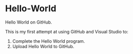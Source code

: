 # Hello-World
Hello World on GitHub.

This is my first attempt at using GitHub and Visual Studio to:
1. Complete the Hello World program.
2. Upload Hello World to GitHub.
